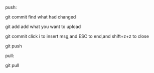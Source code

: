 push:

git commit   find what had changed

git add      add what you want to upload

git commit   click i to insert msg,and ESC to end,and shift+z+z to close

git push

pull:

git pull